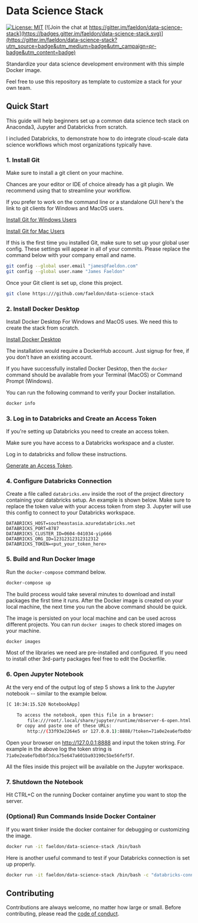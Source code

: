 # Data Science Stack

[![License: MIT](https://img.shields.io/badge/License-MIT-blue.svg)](https://raw.githubusercontent.com/faeldon/data-science-stack/master/LICENSE)
[![Join the chat at https://gitter.im/faeldon/data-science-stack](https://badges.gitter.im/faeldon/data-science-stack.svg)](https://gitter.im/faeldon/data-science-stack?utm_source=badge&utm_medium=badge&utm_campaign=pr-badge&utm_content=badge)

Standardize your data science development environment with this simple
Docker image.

Feel free to use this repository as template to customize a stack for
your own team.

## Quick Start

This guide will help beginners set up a common data science tech stack
on Anaconda3, Jupyter and Databricks from scratch.

I included Databricks, to demonstrate how to do integrate cloud-scale
data science workflows which most organizations typically have.

### 1. Install Git

Make sure to install a git client on your machine.

Chances are your editor or IDE of choice already has a git plugin. We
recommend using that to streamline your workflow.

If you prefer to work on the command line or a standalone GUI here's
the link to git clients for Windows and MacOS users.

[Install Git for Windows Users](https://git-scm.com/download/win)

[Install Git for Mac Users](https://git-scm.com/download/mac)

If this is the first time you installed Git, make sure to set up your
global user config. These settings will appear in all of your commits.
Please replace the command below with your company email and name.

  ```bash
  git config --global user.email "james@faeldon.com"
  git config --global user.name "James Faeldon"
  ```

Once your Git client is set up, clone this project.

  ```bash
  git clone https:///github.com/faeldon/data-science-stack
  ```

### 2. Install Docker Desktop

Install Docker Desktop For Windows and MacOS uses. We need this to
create the stack from scratch.

[Install Docker Desktop](https://www.docker.com/products/docker-desktop)

The installation would require a DockerHub account. Just signup for
free, if you don't have an existing account.

If you have successfully installed Docker Desktop, then the `docker`
command should be available from your Terminal (MacOS) or Command
Prompt (Windows).

You can run the following command to verify your Docker installation.

  ```bash
  docker info
  ```

### 3. Log in to Databricks and Create an Access Token

If you're setting up Databricks you need to create an access token.

Make sure you have access to a Databricks workspace and a cluster.

Log in to databricks and follow these instructions.

[Generate an Access Token](https://docs.databricks.com/api/latest/authentication.html#generate-a-token).

### 4. Configure Databricks Connection

Create a file called `databricks.env` inside the root of the project
directory containing your databricks setup. An example is shown below.
Make sure to replace the token value with your access token from
step 3. Jupyter will use this config to connect to your Databricks
workspace.

```
DATABRICKS_HOST=southeastasia.azuredatabricks.net
DATABRICKS_PORT=8787
DATABRICKS_CLUSTER_ID=0604-041034-yip666
DATABRICKS_ORG_ID=12312312312312312
DATABRICKS_TOKEN=<put_your_token_here>
```

### 5. Build and Run Docker Image

Run the `docker-compose` command below.

  ```bash
  docker-compose up
  ```

The build process would take several minutes to download and install
packages the first time it runs. After the Docker image is created on
your local machine, the next time you run the above command should be
quick.

The image is persisted on your local machine and can be used across
different projects. You can run `docker images` to check stored images
on your machine.

  ```bash
  docker images
  ```

Most of the libraries we need are pre-installed and configured. If you
need to install other 3rd-party packages feel free to edit the
Dockerfile.

### 6. Open Jupyter Notebook

At the very end of the output log of step 5 shows a link to the
Jupyter notebook -- similar to the example below.

  ```bash
  [C 10:34:15.520 NotebookApp]

      To access the notebook, open this file in a browser:
          file:///root/.local/share/jupyter/runtime/nbserver-6-open.html
      Or copy and paste one of these URLs:
          http://(33f93e2264e5 or 127.0.0.1):8888/?token=71a0e2ea6efbdbbf3dca75e647a601ba93190c5be56fef5f
  ```

Open your browser on http://127.0.0.1:8888 and input the token string.
For example in the above log the token string is
`71a0e2ea6efbdbbf3dca75e647a601ba93190c5be56fef5f`.

All the files inside this project will be available on the Jupyter
workspace.

### 7. Shutdown the Notebook

Hit CTRL+C on the running Docker container anytime you want to stop
the server.

### (Optional) Run Commands Inside Docker Container

If you want tinker inside the docker container for debugging or
customizing the image.

  ```bash
  docker run -it faeldon/data-science-stack /bin/bash
  ```

Here is another useful command to test if your Databricks connection
is set up properly.

  ```bash
  docker run -it faeldon/data-science-stack /bin/bash -c "databricks-connect test"
  ```

## Contributing

Contributions are always welcome, no matter how large or small. Before
contributing, please read the [code of
conduct](./.github/CODE_OF_CONDUCT.md).
